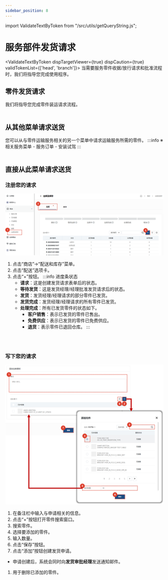 ```yaml
---
sidebar_position: 8
---
```


import ValidateTextByToken from "/src/utils/getQueryString.js";


# 服务部件发货请求

<ValidateTextByToken dispTargetViewer={true} dispCaution={true} validTokenList={['head', 'branch']}>
当需要服务零件收据/放行请求和批准流程时，我们将指导您完成使用程序。


## 零件发货请求
我们将指导您完成零件装运请求流程。
<br/>
<br/>

## 从其他菜单请求送货
您可以从与零件运输服务相关的另一个菜单中请求运输服务所需的零件。
    :::info
    ※ 相关服务菜单
    - 服务订单
    - 安装试驾
    :::
<br/>
<br/>

## 直接从此菜单请求送货
### 注册您的请求

![031](./img/031.png)
1. 点击“商店”→“配送和库存”菜单。
1. 点击“配送”选项卡。
1. 点击“+”按钮。
    :::info 
    进度条状态
    - **请求**：这是创建发货请求表单后的状态。
    - **等待发货**：这是发货经理/经理批准发货请求后的状态。
    - **发货**：发货经理/经理请求的部分零件已发货。
    - **发货完成**：发货经理/经理请求的所有零件已发货。
    - **处理完成**：所有已发货零件的状态如下。
        - **客户销售**：表示已发货的零件已售出。
        - **免费供应**：表示已发货的零件已免费供应。
        - **退货**：表示零件已退回仓库。
    :::
<br/>
<br/>

### 写下您的请求

![032](./img/032.png)
1. 在备注栏中输入与申请相关的信息。
1. 点击“+”按钮打开零件搜索窗口。
1. 搜索零件。
1. 选择要添加的零件。
1. 输入数量。
1. 点击“保存”按钮。
1. 点击“添加”按钮创建发货申请。
- 申请创建后，系统会同时向**发货审批经理**发送通知邮件。
1. 用于删除已添加的零件。

</ValidateTextByToken>